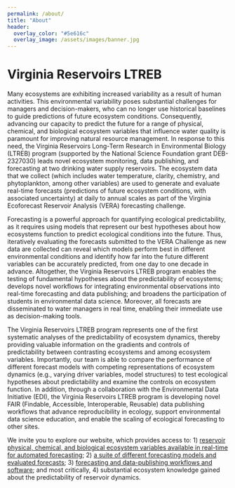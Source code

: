 ```yaml
---
permalink: /about/
title: "About"
header:
  overlay_color: "#5e616c"
  overlay_image: /assets/images/banner.jpg
---
```


# Virginia Reservoirs LTREB

Many ecosystems are exhibiting increased variability as a result of human activities. This environmental variability poses substantial challenges for managers and decision-makers, who can no longer use historical baselines to guide predictions of future ecosystem conditions. Consequently, advancing our capacity to predict the future for a range of physical, chemical, and biological ecosystem variables that influence water quality is paramount for improving natural resource management. In response to this need, the Virginia Reservoirs Long-Term Research in Environmental Biology (LTREB) program (supported by the National Science Foundation grant DEB-2327030) leads novel ecosystem monitoring, data publishing, and forecasting at two drinking water supply reservoirs. The ecosystem data that we collect (which includes water temperature, clarity, chemistry, and phytoplankton, among other variables) are used to generate and evaluate real-time forecasts (predictions of future ecosystem conditions, with associated uncertainty) at daily to annual scales as part of the Virginia Ecoforecast Reservoir Analysis (VERA) forecasting challenge. 

Forecasting is a powerful approach for quantifying ecological predictability, as it requires using models that represent our best hypotheses about how ecosystems function to predict ecological conditions into the future. Thus, iteratively evaluating the forecasts submitted to the VERA Challenge as new data are collected can reveal which models perform best in different environmental conditions and identify how far into the future different variables can be accurately predicted, from one day to one decade in advance. Altogether, the Virginia Reservoirs LTREB program enables the testing of fundamental hypotheses about the predictability of ecosystems; develops novel workflows for integrating environmental observations into real-time forecasting and data publishing; and broadens the participation of students in environmental data science. Moreover, all forecasts are disseminated to water managers in real time, enabling their immediate use as decision-making tools.

The Virginia Reservoirs LTREB program represents one of the first systematic analyses of the predictability of ecosystem dynamics, thereby providing valuable information on the gradients and controls of predictability between contrasting ecosystems and among ecosystem variables. Importantly, our team is able to compare the performance of different forecast models with competing representations of ecosystem dynamics (e.g., varying driver variables, model structures) to test ecological hypotheses about predictability and examine the controls on ecosystem function. In addition, through a collaboration with the Environmental Data Initiative (EDI), the Virginia Reservoirs LTREB program is developing novel FAIR (Findable, Accessible, Interoperable, Reusable) data publishing workflows that advance reproducibility in ecology, support environmental data science education, and enable the scaling of ecological forecasting to other sites. 

We invite you to explore our website, which provides access to: 1) [reservoir physical, chemical, and biological ecosystem variables available in real-time for automated forecasting](https://www.ltreb-reservoirs.org/data/); 2) [a suite of different forecasting models and evaluated forecasts](https://www.ltreb-reservoirs.org/vera4cast/); 3) [forecasting and data-publishing workflows and software](https://flare-forecast.org); and most critically, 4) substantial ecosystem knowledge gained about the predictability of reservoir dynamics.
